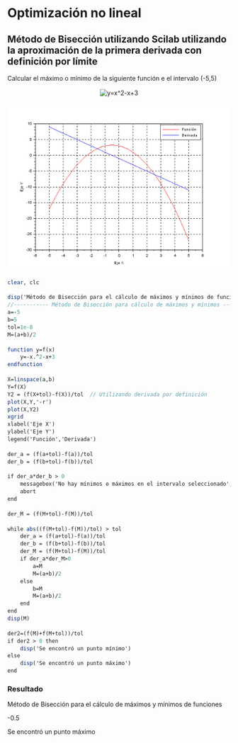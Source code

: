 # Optimización no lineal
## Método de Bisección utilizando Scilab utilizando la aproximación de la primera derivada con definición por límite
Calcular el máximo o mínimo de la siguiente función e el intervalo (-5,5)
<p align="center"><img align="center" src="https://i.upmath.me/svg/%20y%3Dx%5E2-x%2B3%20" alt=" y=x^2-x+3 " /></p>

![](https://github.com/olejnikucv/ricardo/blob/master/Optimizacionnolineal/Grafico.png)

```scilab
clear, clc

disp('Método de Bisección para el cálculo de máximos y mínimos de funciones')
//----------- Método de Bisección para cálculo de máximos y mínimos ---------//
a=-5
b=5
tol=1e-8
M=(a+b)/2

function y=f(x)
    y=-x.^2-x+3
endfunction

X=linspace(a,b)
Y=f(X)
Y2 = (f(X+tol)-f(X))/tol  // Utilizando derivada por definición
plot(X,Y,'-r')
plot(X,Y2)
xgrid
xlabel('Eje X')
ylabel('Eje Y')
legend('Función','Derivada')

der_a = (f(a+tol)-f(a))/tol
der_b = (f(b+tol)-f(b))/tol

if der_a*der_b > 0
    messagebox('No hay mínimos o máximos en el intervalo seleccionado','Error','info')
    abort
end

der_M = (f(M+tol)-f(M))/tol

while abs((f(M+tol)-f(M))/tol) > tol
    der_a = (f(a+tol)-f(a))/tol
    der_b = (f(b+tol)-f(b))/tol
    der_M = (f(M+tol)-f(M))/tol
    if der_a*der_M>0
        a=M
        M=(a+b)/2
    else
        b=M
        M=(a+b)/2
    end
end
disp(M)

der2=(f(M)+f(M+tol))/tol
if der2 > 0 then
    disp('Se encontró un punto mínimo')
else
    disp('Se encontró un punto máximo')
end
```

### Resultado
 Método de Bisección para el cálculo de máximos y mínimos de funciones

  -0.5

 Se encontró un punto máximo
